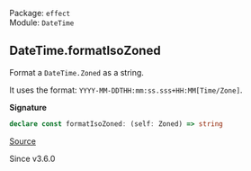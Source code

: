 Package: `effect`<br />
Module: `DateTime`<br />

## DateTime.formatIsoZoned

Format a `DateTime.Zoned` as a string.

It uses the format: `YYYY-MM-DDTHH:mm:ss.sss+HH:MM[Time/Zone]`.

**Signature**

```ts
declare const formatIsoZoned: (self: Zoned) => string
```

[Source](https://github.com/Effect-TS/effect/tree/main/packages/effect/src/DateTime.ts#L1565)

Since v3.6.0